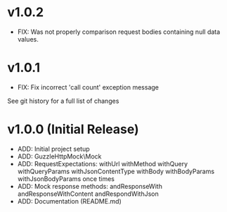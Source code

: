 # v1.0.2

* FIX: Was not properly comparison request bodies containing null data values.

# v1.0.1

* FIX: Fix incorrect 'call count' exception message

See git history for a full list of changes

# v1.0.0 (Initial Release)

* ADD: Initial project setup
* ADD: GuzzleHttpMock\Mock
* ADD: RequestExpectations:
    withUrl
    withMethod
    withQuery
    withQueryParams
    withJsonContentType
    withBody
    withBodyParams
    withJsonBodyParams
    once
    times
* ADD: Mock response methods:
    andResponseWith
    andResponseWithContent
    andRespondWithJson
* ADD: Documentation (README.md)
